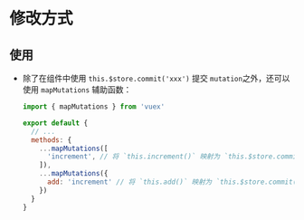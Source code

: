 # 修改方式

## 使用

  - 除了在组件中使用 `this.$store.commit('xxx')` 提交 `mutation`之外，还可以使用 `mapMutations` 辅助函数：

    ```js
    import { mapMutations } from 'vuex'

    export default {
      // ...
      methods: {
        ...mapMutations([
          'increment', // 将 `this.increment()` 映射为 `this.$store.commit('increment')`
        ]),
        ...mapMutations({
          add: 'increment' // 将 `this.add()` 映射为 `this.$store.commit('increment')`
        })
      }
    }
    ```
